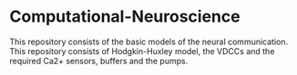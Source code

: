 # Computational-Neuroscience
This repository consists of the basic models of the neural communication. This repository consists of Hodgkin-Huxley model, the VDCCs and the required Ca2+ sensors, buffers and the pumps.
